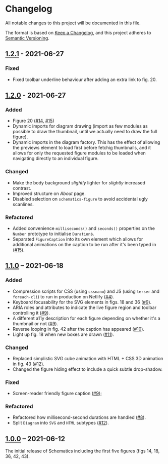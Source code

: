 # Changelog

All notable changes to this project will be documented in this file.

The format is based on [Keep a Changelog](https://keepachangelog.com/en/1.0.0/),
and this project adheres to [Semantic Versioning](https://semver.org/spec/v2.0.0.html).

## [1.2.1] - 2021-06-27

### Fixed

* Fixed toolbar underline behaviour after adding an extra link to fig. 20.

## [1.2.0] - 2021-06-27

### Added

* Figure 20 ([#14](https://github.com/elisehein/schematics/pull/14), [#15](https://github.com/elisehein/schematics/pull/15))
* Dynamic imports for diagram drawing (import as few modules as possible to draw the thumbnail, until we actually need to draw the full figure).
* Dynamic imports in the diagram factory. This has the effect of allowing the previews element to load first before fetchig thumbnails, and it allows for only the requested figure modules to be loaded when navigating directly to an individual figure.

### Changed

* Make the body background *slightly* lighter for *slightly* increased contrast.
* Improved structure on *About* page.
* Disabled selection on `schematics-figure` to avoid accidental ugly scanlines.

### Refactored

* Added convenience `milliseconds()` and `seconds()` properties on the `Number` prototype to initialise `Duration`s.
* Separated `FigureCaption` into its own element which allows for additional animations on the caption to be run after it's been typed in ([#15](https://github.com/elisehein/schematics/pull/15)).

## [1.1.0] – 2021-06-18

### Added

* Compression scripts for CSS (using `cssnano`) and JS (using `terser` and `foreach-cli`) to run in production on Netlify ([#4](https://github.com/elisehein/schematics/pull/4)).
* Keyboard focusability for the SVG elements in figs. 18 and 36 ([#9](https://github.com/elisehein/schematics/pull/9)).
* ARIA roles and attributes to indicate the live figure region and toolbar controlling it ([#9](https://github.com/elisehein/schematics/pull/9)).
* A different a11y description for each figure depending on whether it's a thumbnail or not ([#9](https://github.com/elisehein/schematics/pull/9)).
* Reverse looping in fig. 42 after the caption has appeared ([#10](https://github.com/elisehein/schematics/pull/10)).
* Light up fig. 18 when new boxes are drawn ([#11](https://github.com/elisehein/schematics/pull/11)).

### Changed

* Replaced simplistic SVG cube animation with HTML + CSS 3D animation in fig. 43 ([#12](https://github.com/elisehein/schematics/pull/12)).
* Changed the figure hiding effect to include a quick subtle drop-shadow.

### Fixed

* Screen-reader friendly figure caption ([#9](https://github.com/elisehein/schematics/pull/9));

### Refactored

* Refactored how millisecond-second durations are handled ([#8](https://github.com/elisehein/schematics/pull/8)).
* Split `Diagram` into `SVG` and `HTML` subtypes ([#12](https://github.com/elisehein/schematics/pull/12)).

## [1.0.0] – 2021-06-12

The initial release of Schematics including the first five figures (figs 14, 18, 36, 42, 43).

[Unreleased]: https://github.com/elisehein/schematics/compare/1.2.1...staging
[1.2.1]: https://github.com/elisehein/schematics/compare/1.2.0...1.2.1
[1.2.0]: https://github.com/elisehein/schematics/compare/1.1.0...1.2.0
[1.1.0]: https://github.com/elisehein/schematics/compare/1.0.0...1.1.0
[1.0.0]: https://github.com/elisehein/schematics/compare/c8aa7d3e4fe78a3df0a3add04f7ba1d121b7a38e...1.0.0

